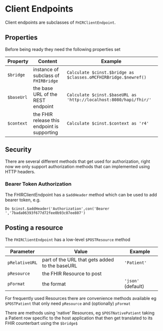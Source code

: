 # Client Endpoints

Client endpoints are subclasses of `FHIRClientEndpoint`.

## Properties

Before being ready they need the following properties set

| Property  | Content  | Example  |
|-----------|--------|----------|
| `$bridge`   | instance of subclass of `FHIRBridge` | `Calculate $cinst.$bridge as $classes.oMCFHIRBridge.$newref()` |
| `$baseUrl`    |  the base URL of the REST endpoint | `Calculate $cinst.$baseURL as 'http://localhost:8080/hapi/fhir/' `|
| `$context` | the FHIR release this endpoint is supporting | `Calculate $cinst.$context as 'r4' `

## Security

There are several different methods that get used for authorization, right now we only support authorization methods that can implemented using HTTP headers.

### Bearer Token Authorization

The FHIRClientEndpoint has a `$addHeader` method which can be used to add bearer token, e.g.

`Do $cinst.$addHeader('Authorization',con('Bearer ','7bada06393f677d72fee0b93c07ee807')`

## Posting a resource

The `FHIRClientEndpoint` has a low-level `$POSTResource` method

| Parameter  | Value  | Example  |
|-----------|--------|----------|
| `pRelativeURL`   | part of the URL that gets added to the baseURL | `'Patient'` |
| `pResource`    | the FHIR Resource to post | |
| `pFormat` | the format | `'json'` (default)

For frequently used Resources there are convenience methods available eg `$POSTPatient` that only need `pResource` and (optionally) `pFormat`

There are methods using 'native' Resources, eg `$POSTNativePatient` taking a Patient row specific to the host application that then get translated to its FHIR counterbart using the `$bridge$`